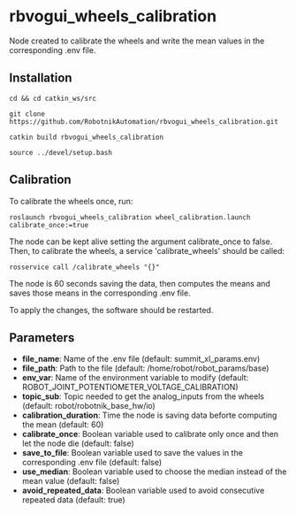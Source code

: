 # rbvogui_wheels_calibration

Node created to calibrate the wheels and write the mean values in the corresponding .env file.

## Installation
```
cd && cd catkin_ws/src
```
```
git clone https://github.com/RobotnikAutomation/rbvogui_wheels_calibration.git
```
```
catkin build rbvogui_wheels_calibration
```
```
source ../devel/setup.bash
```

## Calibration
To calibrate the wheels once, run:
```
roslaunch rbvogui_wheels_calibration wheel_calibration.launch calibrate_once:=true
```

The node can be kept alive setting the argument calibrate_once to false. Then, to calibrate the wheels, a service 'calibrate_wheels' should be called:

```
rosservice call /calibrate_wheels "{}"
```

The node is 60 seconds saving the data, then computes the means and saves those means in the corresponding .env file.

To apply the changes, the software should be restarted.

## Parameters
- **file_name**: Name of the .env file (default: summit_xl_params.env)
- **file_path**: Path to the file (default: /home/robot/robot_params/base)
- **env_var**: Name of the environment variable to modify (default: ROBOT_JOINT_POTENTIOMETER_VOLTAGE_CALIBRATION)
- **topic_sub**: Topic needed to get the analog_inputs from the wheels (default: robot/robotnik_base_hw/io)
- **calibration_duration**: Time the node is saving data beforte computing the mean (default: 60)
- **calibrate_once**: Boolean variable used to calibrate only once and then let the node die (default: false)
- **save_to_file**: Boolean variable used to save the values in the corresponding .env file (default: false)
- **use_median**: Boolean variable used to choose the median instead of the mean value (default: false)
- **avoid_repeated_data**: Boolean variable used to avoid consecutive repeated data (default: true)